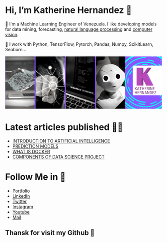 
# Hi, I’m Katherine Hernandez 👋

👀 I'm a Machine Learning Engineer of Venezuela. I like developing models for data mining, forecasting, [natural language processing](https://github.com/kathyhernndez/portfolio_say_my_brand/tree/main/chat_bot) and [computer vision](https://kathyhernndez.github.io/imageclassifier/).

🌱 I work with Python, TensorFlow, Pytorch, Pandas, Numpy, ScikitLearn, Seaborn...


![Machine Learnening](https://github.com/kathyhernndez/kathyhernndez/blob/main/machine%20learnig%20%2C%20Python%20%26%20data%20engineer.png)


# Latest articles published 👩‍💻

- [INTRODUCTION TO ARTIFICIAL INTELLIGENCE](https://www.youtube.com/watch?v=apC_BHBoR6E&t=37s)
- [PREDICTION MODELS](https://www.linkedin.com/pulse/modelos-de-predicci%C3%B3n-katherine-hernandez/)
- [WHAT IS DOCKER](https://www.linkedin.com/pulse/qu%C3%A9-es-docker-y-para-que-sirve-katherine-hernandez/)
- [COMPONENTS OF DATA SCIENCE PROJECT](https://www.linkedin.com/pulse/componentes-para-un-proyecto-de-ciencia-datos-katherine-hernandez/)

# Follow Me in 💌

- [Portfolio](https://kathyhernndez.github.io/kathyportfolio/)
- [LinkedIn](https://www.linkedin.com/in/katherine-hernandez-1b5301190/)
- [Twitter](https://twitter.com/kathyhernndz)
- [Instagram](https://www.instagram.com/kathyhernndez/)
- [Youtube](https://www.youtube.com/channel/UCytH2H61XhEaaFPDUDeONhA)
- [Mail](mailto:kathernandz97@gmail.com)

## Thansk for visit my Github 🥰

<!---
lesttalkcode/lesttalkcode is a ✨ special ✨ repository because its `README.md` (this file) appears on your GitHub profile.
You can click the Preview link to take a look at your changes.
--->
